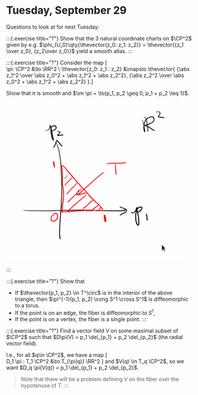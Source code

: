 # Tuesday, September 29

Questions to look at for next Tuesday:

:::{.exercise title="?"}
Show that the 3 natural coordinate charts on $\CP^2$ given by e.g. $\phi_{U_0}\qty{\thevector{z_0: z_1: z_2}} = \thevector{{z_1 \over z_0}, {z_2\over z_0}}$ yield a smooth atlas.
:::

:::{.exercise title="?"}
Consider the map
\[  
\pi: \CP^2 &\to \RR^2 \\
\thevector{z_0: z_1 : z_2} &\mapsto \thevector{
{\abs z_1^2 \over \abs z_0^2 + \abs z_1^2 + \abs z_2^2},
{\abs z_2^2 \over \abs z_0^2 + \abs z_1^2 + \abs z_2^2}
}.\]

Show that $\pi$ is smooth and $\im \pi = \ts{p_1, p_2 \geq 0, p_1 + p_2 \leq 1}$.

![O](figures/image_2020-09-29-12-59-37.png)

:::

:::{.exercise title="?"}
Show that 

- If $\thevector{p_1, p_2} \in T^\circ$ is in the interior of the above triangle, then $\pi^{-1}(p_1, p_2) \cong S^1 \cross S^1$ is diffeomorphic to a torus.
- If the point is on an edge, the fiber is diffeomorphic to $S^1$,
- If the point is on a vertex, the fiber is a single point.
:::

:::{.exercise title="?"}
Find a vector field $V$ on some maximal subset of $\CP^2$ such that $D\pi(V) = p_1 \del_{p_1} + p_2 \del_{p_2}$ (the radial vector field).

I.e., for all $q\in \CP^2$, we have a map 
\[  
D_1 \pi : T_1 \CP^2 &\to T_{\pi(q)} \RR^2
\]
and $V(q) \in T_q \CP^2$, so we want $D_q \pi(V(q)) = p_1 \del_{p_1} + p_2 \del_{p_2}$.

> Note that there will be a problem defining $V$ on the fiber over the hypotenuse of $T$.
:::
